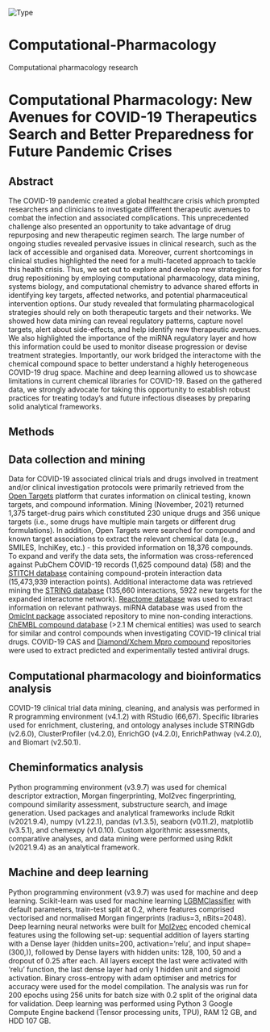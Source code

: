![Type](https://img.shields.io/badge/pharma%20-research-brightgreen)


# Computational-Pharmacology
Computational pharmacology research 


# Computational Pharmacology: New Avenues for COVID-19 Therapeutics Search and Better Preparedness for Future Pandemic Crises
               
## Abstract

The COVID-19 pandemic created a global healthcare crisis which prompted researchers and clinicians to investigate different therapeutic avenues to combat the infection and associated complications. This unprecedented challenge also presented an opportunity to take advantage of drug repurposing and new therapeutic regimen search. The large number of ongoing studies revealed pervasive issues in clinical research, such as the lack of accessible and organised data. Moreover, current shortcomings in clinical studies highlighted the need for a multi-faceted approach to tackle this health crisis. Thus, we set out to explore and develop new strategies for drug repositioning by employing computational pharmacology, data mining, systems biology, and computational chemistry to advance shared efforts in identifying key targets, affected networks, and potential pharmaceutical intervention options. Our study revealed that formulating pharmacological strategies should rely on both therapeutic targets and their networks. We showed how data mining can reveal regulatory patterns, capture novel targets, alert about side-effects, and help identify new therapeutic avenues. We also highlighted the importance of the miRNA regulatory layer and how this information could be used to monitor disease progression or devise treatment strategies. Importantly, our work bridged the interactome with the chemical compound space to better understand a highly heterogeneous COVID-19 drug space. Machine and deep learning allowed us to showcase limitations in current chemical libraries for COVID-19. Based on the gathered data, we strongly advocate for taking this opportunity to establish robust practices for treating today’s and future infectious diseases by preparing solid analytical frameworks.

## Methods

## Data collection and mining

Data for COVID-19 associated clinical trials and drugs involved in treatment and/or clinical investigation protocols were primarily retrieved from the [Open Targets](https://www.opentargets.org/) platform that curates information on clinical testing, known targets, and compound information. Mining (November, 2021) returned 1,375 target-drug pairs which constituted 230 unique drugs and 356 unique targets (i.e., some drugs have multiple main targets or different drug formulations). In addition, Open Targets were searched for compound and known target associations to extract the relevant chemical data (e.g., SMILES, InchiKey, etc.) - this provided information on 18,376 compounds. To expand and verify the data sets, the information was cross-referenced against PubChem COVID-19 records (1,625 compound data) (58)⁠ and the [STITCH database](http://stitch.embl.de/) containing compound-protein interaction data (15,473,939 interaction points). Additional interactome data was retrieved mining the [STRING database](https://string-db.org/) (135,660 interactions, 5922 new targets for the expanded interactome network)⁠. [Reactome database](https://reactome.org/) was used to extract information on relevant pathways⁠. miRNA database was used from the [OmicInt package](https://cran.r-project.org/web/packages/OmicInt/index.html) associated repository to mine non-conding interactions. [ChEMBL compound database](https://www.ebi.ac.uk/chembl/) (>2.1 M chemical entities) was used to search for similar and control compounds when investigating COVID-19 clinical trial drugs⁠. COVID-19 CAS and [Diamond/Xchem Mpro compound](https://www.diamond.ac.uk/covid-19/for-scientists/Main-protease-structure-and-XChem.html) repositories were used to extract predicted and experimentally tested antiviral drugs. 

## Computational pharmacology and bioinformatics analysis

COVID-19 clinical trial data mining, cleaning, and analysis was performed in R programming environment (v4.1.2) with RStudio (66,67)⁠. Specific libraries used for enrichment, clustering, and ontology analyses include STRINGdb (v2.6.0), ClusterProfiler (v4.2.0), EnrichGO (v4.2.0), EnrichPathway (v4.2.0), and Biomart (v2.50.1)⁠.
  
## Cheminformatics analysis

Python programming environment (v3.9.7) was used for chemical descriptor extraction, Morgan fingerprinting, Mol2vec fingerprinting, compound similarity assessment, substructure search, and image generation. Used packages and analytical frameworks include Rdkit (v2021.9.4),  numpy (v1.22.1), pandas (v1.3.5), seaborn (v0.11.2), matplotlib (v3.5.1), and chemexpy (v1.0.10). Custom algorithmic assessments, comparative analyses, and data mining were performed using Rdkit (v2021.9.4) as an analytical framework⁠.
  
## Machine and deep learning

Python programming environment (v3.9.7) was used for machine and deep learning. Scikit-learn was used for machine learning [LGBMClassifier](https://lightgbm.readthedocs.io/en/latest/pythonapi/lightgbm.LGBMClassifier.html) with default parameters, train-test split at 0.2, where features comprised vectorised and normalised Morgan fingerprints (radius=3, nBits=2048). Deep learning neural networks were built for [Mol2vec](https://pubs.acs.org/doi/10.1021/acs.jcim.7b00616) encoded chemical features using the following set-up: sequential addition of layers starting with a Dense layer (hidden units=200, activation=’relu’, and input shape=(300,)), followed by Dense layers with hidden units: 128, 100, 50 and a dropout of 0.25 after each. All layers except the last were activated with ‘relu’ function, the last dense layer had only 1 hidden unit and sigmoid activation. Binary cross-entropy with adam optimiser and metrics for accuracy were used for the model compilation. The analysis was run for 200 epochs using 256 units for batch size with 0.2 split of the original data for validation. Deep learning was performed using Python 3 Google Compute Engine backend (Tensor processing units, TPU), RAM 12 GB, and HDD 107 GB.
